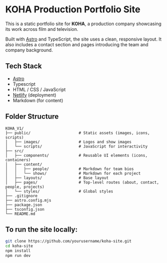 # KOHA Production Portfolio Site

This is a static portfolio site for **KOHA**, a production company showcasing its work across film and television.

Built with [Astro](https://astro.build/) and TypeScript, the site uses a clean, responsive layout. It also includes a contact section and pages introducing the team and company background.

## Tech Stack

- [Astro](https://astro.build/)
- Typescript
- HTML / CSS / JavaScript
- [Netlify](https://www.netlify.com/) (deployment)
- Markdown (for content)

## Folder Structure

```
KOHA_V1/
├── public/                     # Static assets (images, icons, scripts)
│   ├── images/                 # Logos and show images
│   └── scripts/                # JavaScript for interactivity
├── src/
│   ├── components/             # Reusable UI elements (icons, containers)
│   ├── content/
│   │   ├── people/             # Markdown for team bios
│   │   └── shows/              # Markdown for each project
│   ├── layouts/                # Base layout
│   ├── pages/                  # Top-level routes (about, contact, people, projects)
│   └── styles/                 # Global styles
├── .gitignore
├── astro.config.mjs
├── package.json
├── tsconfig.json
└── README.md
```

## To run the site locally:

```bash
git clone https://github.com/yourusername/koha-site.git
cd koha-site
npm install
npm run dev

